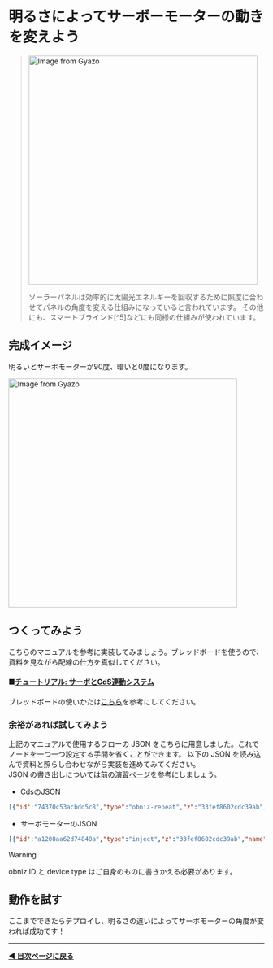 # 明るさによってサーボーモーターの動きを変えよう

> <a href="https://gyazo.com/fc47d3de9f7c1f81247fefdf3d041de5"><img src="https://i.gyazo.com/fc47d3de9f7c1f81247fefdf3d041de5.png" alt="Image from Gyazo" width="450"/></a>
>    
> ソーラーパネルは効率的に太陽光エネルギーを回収するために照度に合わせてパネルの角度を変える仕組みになっていると言われています。
> その他にも、スマートブラインド[^5]などにも同様の仕組みが使われています。

## 完成イメージ

明るいとサーボモーターが90度、暗いと0度になります。　

<a href="https://gyazo.com/644d6b8e52829099c1bd30a7a21e1db1"><img src="https://i.gyazo.com/644d6b8e52829099c1bd30a7a21e1db1.gif" alt="Image from Gyazo" width="450"/></a>

## つくってみよう
こちらのマニュアルを参考に実装してみましょう。ブレッドボードを使うので、資料を見ながら配線の仕方を真似してください。  
  
#### ■[チュートリアル: サーボとCdS連動システム](https://zenn.dev/protoout/books/07_node-red-obniz/viewer/tutorial-servo-cds)  

ブレッドボードの使いかたは[こちら](https://dotstud.io/docs/breadboard/)を参考にしてください。  

### 余裕があれば試してみよう  
上記のマニュアルで使用するフローの JSON をこちらに用意しました。これでノードを一つ一つ設定する手間を省くことができます。
以下の JSON を読み込んで資料と照らし合わせながら実装を進めてみてください。    
JSON の書き出しについては[前の演習ページ](../lesson03-obniz-advanced/combine_trafficlight_ultrasound.md)を参考にしましょう。

- CdsのJSON
```JSON
[{"id":"74370c53acbdd5c8","type":"obniz-repeat","z":"33fef8602cdc39ab","obniz":"","name":"","interval":100,"code":"const voltage = await obniz.ad1.getWait(); //ピン1からアナログ（光の強さ）をデジタル信号に変換した値を取得\r\n\r\nmsg.payload = voltage;\r\n\r\nreturn msg;","x":290,"y":1280,"wires":[["fe5977dfc7869d6e"]]},{"id":"fe5977dfc7869d6e","type":"debug","z":"33fef8602cdc39ab","name":"debug 7","active":true,"tosidebar":true,"console":false,"tostatus":false,"complete":"false","statusVal":"","statusType":"auto","x":520,"y":1280,"wires":[]},{"id":"891f0f18676e8edc","type":"comment","z":"33fef8602cdc39ab","name":"Cds","info":"","x":170,"y":1240,"wires":[]},{"id":"8097414a64e90d4d","type":"comment","z":"33fef8602cdc39ab","name":"obniz ID と device type をご自身のものに書き換えてください！","info":"","x":350,"y":1320,"wires":[]}]
```
  
- サーボモーターのJSON
```JSON
[{"id":"a1208aa62d74848a","type":"inject","z":"33fef8602cdc39ab","name":"","props":[{"p":"payload"},{"p":"topic","vt":"str"}],"repeat":"","crontab":"","once":false,"onceDelay":0.1,"topic":"","payload":"","payloadType":"date","x":300,"y":1460,"wires":[["7a90862abd46e20b"]]},{"id":"dd7c33f85b23e2e0","type":"comment","z":"33fef8602cdc39ab","name":"サーボモーター","info":"","x":200,"y":1420,"wires":[]},{"id":"7a90862abd46e20b","type":"change","z":"33fef8602cdc39ab","name":"","rules":[{"t":"set","p":"payload","pt":"msg","to":"20","tot":"num"}],"action":"","property":"","from":"","to":"","reg":false,"x":440,"y":1520,"wires":[["529f81519673ba8a"]]},{"id":"529f81519673ba8a","type":"obniz-function","z":"33fef8602cdc39ab","obniz":"","name":"","code":"obnizParts.servo.angle(msg.payload); //msg.payloadの角度にサーボモーターを動かす\r\n\r\nreturn msg //msgを出力","x":580,"y":1580,"wires":[["d01c753befd17a54"]]},{"id":"d01c753befd17a54","type":"debug","z":"33fef8602cdc39ab","name":"debug 8","active":true,"tosidebar":true,"console":false,"tostatus":false,"complete":"false","statusVal":"","statusType":"auto","x":720,"y":1620,"wires":[]},{"id":"0456e3e8973f29bc","type":"comment","z":"33fef8602cdc39ab","name":"obniz ID と device type をご自身のものに書き換えてください！","info":"","x":350,"y":1660,"wires":[]}]
```

> [!WARNING]
> obniz ID と device type はご自身のものに書きかえる必要があります。
  
## 動作を試す
ここまでできたらデプロイし、明るさの違いによってサーボモーターの角度が変われば成功です！

---

**[◀ 目次ページに戻る](../readme.md)**
